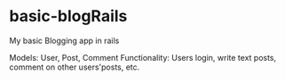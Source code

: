 # basic-blogRails
My basic Blogging app in rails

Models: User, Post, Comment
Functionality: Users login, write text posts, comment on other users'posts, etc.
